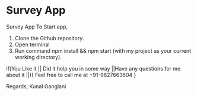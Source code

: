 # Survey App
Survey App
To Start app, 
1. Clone the Github repository. 
2. Open terminal
3. Run command npm install && npm start (with my project as your current working directory).

if(You Like it || Did it help you in some way ||Have any questions for me about it ||){
  Feel free to call me at +91-9827663604
}

Regards,
Kunal Ganglani

